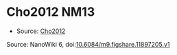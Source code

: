 <a name="material" />

# Cho2012 NM13
<script type="application/ld+json">
  {
    "@context": "https://schema.org/",
    "@type": "ChemicalSubstance",
    "@id": "https://egonw.github.io/nanowiki/nanowiki200.html#material",
    "http://purl.org/dc/terms/conformsTo":
      {
        "@type": "CreativeWork",
        "@id": "https://bioschemas.org/profiles/ChemicalSubstance/0.4-RELEASE/"
      },
    "identfier": "200",
    "name": "Cho2012 NM13",
    "url": "https://egonw.github.io/nanowiki/nanowiki200.html#material",
    "sameAs": "http://127.0.0.1/mediawiki/index.php/Special:URIResolver/Cho2012_NM13"
  }
</script>


* Source: [Cho2012](Cho2012.md)


Source: NanoWiki 6, doi:[10.6084/m9.figshare.11897205.v1](https://doi.org/10.6084/m9.figshare.11897205.v1)
